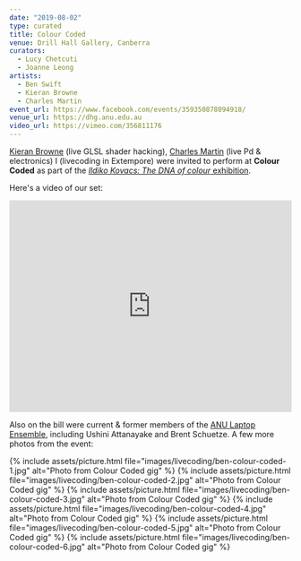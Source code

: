 ```yaml
---
date: "2019-08-02"
type: curated
title: Colour Coded
venue: Drill Hall Gallery, Canberra
curators:
  - Lucy Chetcuti
  - Joanne Leong
artists:
  - Ben Swift
  - Kieran Browne
  - Charles Martin
event_url: https://www.facebook.com/events/359350878094918/
venue_url: https://dhg.anu.edu.au
video_url: https://vimeo.com/356811176
---
```


[Kieran Browne](https://kieranbrowne.com) (live GLSL shader hacking), [Charles
Martin](http://charlesmartin.com.au/) (live Pd & electronics) I (livecoding in
Extempore) were invited to perform at **Colour Coded** as part of the [_Ildiko
Kovacs: The DNA of colour_
exhibition](https://dhg.anu.edu.au/events/ildiko-kovacs-the-dna-of-colour/).

Here's a video of our set:

<div style="padding:75% 0 0 0;position:relative;"><iframe src="https://player.vimeo.com/video/356811176?color=be2edd" style="position:absolute;top:0;left:0;width:100%;height:100%;" frameborder="0" allow="autoplay; fullscreen" allowfullscreen></iframe></div><script src="https://player.vimeo.com/api/player.js"></script>

Also on the bill were current & former members of the [ANU Laptop
Ensemble](https://cs.anu.edu.au/code-creativity-culture/lens/), including Ushini
Attanayake and Brent Schuetze. A few more photos from the event:

{% include assets/picture.html file="images/livecoding/ben-colour-coded-1.jpg" alt="Photo from Colour Coded gig" %}
{% include assets/picture.html file="images/livecoding/ben-colour-coded-2.jpg" alt="Photo from Colour Coded gig" %}
{% include assets/picture.html file="images/livecoding/ben-colour-coded-3.jpg" alt="Photo from Colour Coded gig" %}
{% include assets/picture.html file="images/livecoding/ben-colour-coded-4.jpg" alt="Photo from Colour Coded gig" %}
{% include assets/picture.html file="images/livecoding/ben-colour-coded-5.jpg" alt="Photo from Colour Coded gig" %}
{% include assets/picture.html file="images/livecoding/ben-colour-coded-6.jpg" alt="Photo from Colour Coded gig" %}
